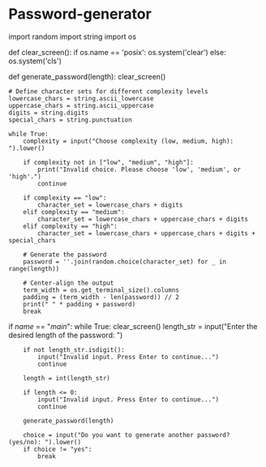 # Password-generator

import random
import string
import os

def clear_screen():
    if os.name == 'posix':
        os.system('clear')
    else:
        os.system('cls')

def generate_password(length):
    clear_screen()
    
    # Define character sets for different complexity levels
    lowercase_chars = string.ascii_lowercase
    uppercase_chars = string.ascii_uppercase
    digits = string.digits
    special_chars = string.punctuation

    while True:
        complexity = input("Choose complexity (low, medium, high): ").lower()

        if complexity not in ["low", "medium", "high"]:
            print("Invalid choice. Please choose 'low', 'medium', or 'high'.")
            continue

        if complexity == "low":
            character_set = lowercase_chars + digits
        elif complexity == "medium":
            character_set = lowercase_chars + uppercase_chars + digits
        elif complexity == "high":
            character_set = lowercase_chars + uppercase_chars + digits + special_chars

        # Generate the password
        password = ''.join(random.choice(character_set) for _ in range(length))
        
        # Center-align the output
        term_width = os.get_terminal_size().columns
        padding = (term_width - len(password)) // 2
        print(" " * padding + password)
        break

if _name_ == "_main_":
    while True:
        clear_screen()
        length_str = input("Enter the desired length of the password: ")

        if not length_str.isdigit():
            input("Invalid input. Press Enter to continue...")
            continue

        length = int(length_str)

        if length <= 0:
            input("Invalid input. Press Enter to continue...")
            continue

        generate_password(length)

        choice = input("Do you want to generate another password? (yes/no): ").lower()
        if choice != "yes":
            break
